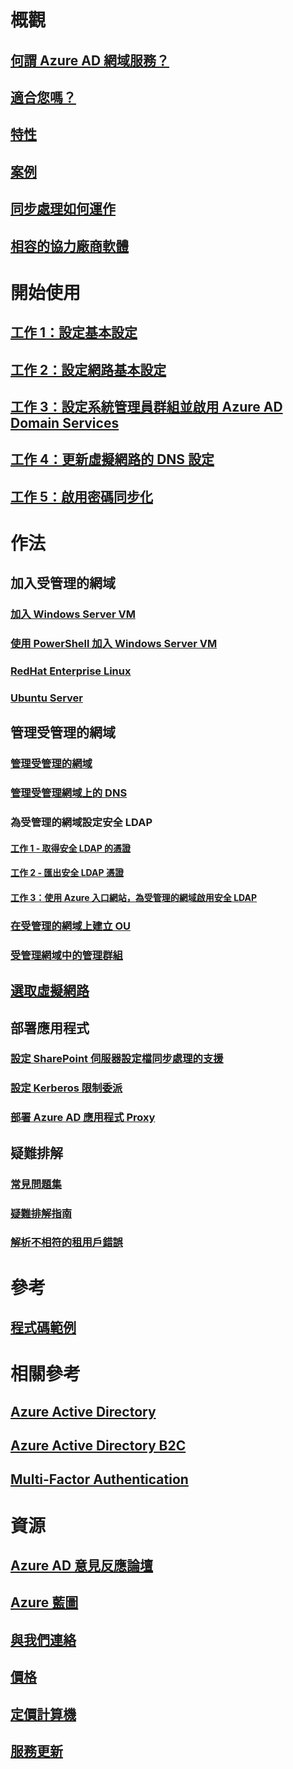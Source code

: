 # 概觀
## [何謂 Azure AD 網域服務？](active-directory-ds-overview.md)
## [適合您嗎？](active-directory-ds-comparison.md)
## [特性](active-directory-ds-features.md)
## [案例](active-directory-ds-scenarios.md)
## [同步處理如何運作](active-directory-ds-synchronization.md)
## [相容的協力廠商軟體](active-directory-ds-compatible-software.md)

# 開始使用
## [工作 1：設定基本設定](active-directory-ds-getting-started.md)
## [工作 2：設定網路基本設定](active-directory-ds-getting-started-network.md)
## [工作 3：設定系統管理員群組並啟用 Azure AD Domain Services](active-directory-ds-getting-started-admingroup.md)
## [工作 4：更新虛擬網路的 DNS 設定](active-directory-ds-getting-started-dns.md)
## [工作 5：啟用密碼同步化](active-directory-ds-getting-started-password-sync.md)

# 作法
## 加入受管理的網域
### [加入 Windows Server VM](active-directory-ds-admin-guide-join-windows-vm-portal.md)
### [使用 PowerShell 加入 Windows Server VM](active-directory-ds-admin-guide-join-windows-vm-classic-powershell.md)
### [RedHat Enterprise Linux](active-directory-ds-admin-guide-join-rhel-linux-vm.md)
### [Ubuntu Server](active-directory-ds-join-ubuntu-linux-vm.md)
## 管理受管理的網域
### [管理受管理的網域](active-directory-ds-admin-guide-administer-domain.md)
### [管理受管理網域上的 DNS](active-directory-ds-admin-guide-administer-dns.md)
### 為受管理的網域設定安全 LDAP
#### [工作 1 - 取得安全 LDAP 的憑證](active-directory-ds-admin-guide-configure-secure-ldap.md)
#### [工作 2 - 匯出安全 LDAP 憑證](active-directory-ds-admin-guide-configure-secure-ldap-export-pfx.md)
#### [工作 3：使用 Azure 入口網站，為受管理的網域啟用安全 LDAP](active-directory-ds-admin-guide-configure-secure-ldap-enable-ldaps.md)

### [在受管理的網域上建立 OU](active-directory-ds-admin-guide-create-ou.md)
### [受管理網域中的管理群組](active-directory-ds-admin-guide-administer-group-policy.md)
## [選取虛擬網路](active-directory-ds-networking.md)
## 部署應用程式
### [設定 SharePoint 伺服器設定檔同步處理的支援](active-directory-ds-enable-sharepoint-profile-sync.md)
### [設定 Kerberos 限制委派](active-directory-ds-enable-kcd.md)
### [部署 Azure AD 應用程式 Proxy](active-directory-ds-deploy-azure-app-proxy.md)
## 疑難排解
### [常見問題集](active-directory-ds-faqs.md)
### [疑難排解指南](active-directory-ds-troubleshooting.md)
### [解析不相符的租用戶錯誤](active-directory-ds-mismatched-tenant-error.md)

# 參考
## [程式碼範例](https://azure.microsoft.com/en-us/resources/samples/?service=active-directory)

# 相關參考
## [Azure Active Directory](../active-directory/active-directory-whatis.md)
## [Azure Active Directory B2C](../active-directory-b2c/active-directory-b2c-overview.md)
## [Multi-Factor Authentication](../multi-factor-authentication/multi-factor-authentication.md)

# 資源
## [Azure AD 意見反應論壇](https://feedback.azure.com/forums/169401-azure-active-directory)
## [Azure 藍圖](https://azure.microsoft.com/roadmap/?category=security-identity)
## [與我們連絡](active-directory-ds-contact-us.md)
## [價格](https://azure.microsoft.com/pricing/details/active-directory-ds/)
## [定價計算機](https://azure.microsoft.com/pricing/calculator/)
## [服務更新](https://azure.microsoft.com/updates/?product=active-directory-ds)
